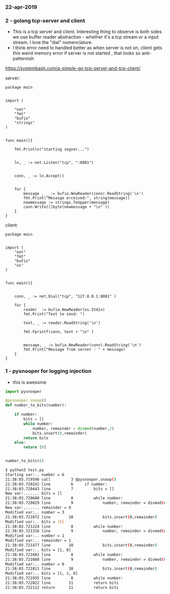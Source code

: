 ### 22-apr-2019


### 2 - golang tcp-server and client

- This is a tcp server and client. Interesting thing to observe is both sides we use buffer reader abstraction - whether it's a tcp stream or a input stream. I love the "dial" nomenclature.
- I think error need to handled better as when server is not on, client gets this weird memory error if server is not started , that looks so anti-patternish

https://systembash.com/a-simple-go-tcp-server-and-tcp-client/

server:
```golang
package main


import (

    "net"
    "fmt"
    "bufio"
    "strings"
)


func main(){

    fmt.Println("starting segver...")


    ln, _ := net.Listen("tcp", ":8081")


    conn, _ := ln.Accept()


    for {
        message , _ := bufio.NewReader(conn).ReadString('\n')
        fmt.Print("Mesasge erceived:", string(message))
        newmessage := strings.ToUpper(message)
        conn.Write([]byte(newmessage + "\n" ))
    }
}
```

client:
```golang
package main


import (
    "net"
    "fmt"
    "bufio"
    "os"
)


func main(){


    conn, _ := net.Dial("tcp", "127.0.0.1:8081" )

    for {
        reader  := bufio.NewReader(os.Stdin)
        fmt.Print("Text to send: ")

        text, _ := reader.ReadString('\n')

        fmt.Fprintf(conn, text + "\n" )


        message, _ := bufio.NewReader(conn).ReadString('\n')
        fmt.Print("Message from server : " + message)
    }
}
```

### 1 - pysnooper for logging injection

- this is awesome

```python
import pysnooper

@pysnooper.snoop()
def number_to_bits(number):

    if number:
        bits = []
        while number:
            number, remainder = divmod(number,2)
            bits.insert(0,remainder)
        return bits
    else:
        return [0]


number_to_bits(6)
```

```bash
$ python3 test.py
Starting var:.. number = 6
21:38:03.719596 call         3 @pysnooper.snoop()
21:38:03.720241 line         6     if number:
21:38:03.720443 line         7         bits = []
New var:....... bits = []
21:38:03.720680 line         8         while number:
21:38:03.720829 line         9             number, remainder = divmod(number,2)
New var:....... remainder = 0
Modified var:.. number = 3
21:38:03.721072 line        10             bits.insert(0,remainder)
Modified var:.. bits = [0]
21:38:03.721224 line         8         while number:
21:38:03.721316 line         9             number, remainder = divmod(number,2)
Modified var:.. number = 1
Modified var:.. remainder = 1
21:38:03.721477 line        10             bits.insert(0,remainder)
Modified var:.. bits = [1, 0]
21:38:03.721602 line         8         while number:
21:38:03.721688 line         9             number, remainder = divmod(number,2)
Modified var:.. number = 0
21:38:03.721811 line        10             bits.insert(0,remainder)
Modified var:.. bits = [1, 1, 0]
21:38:03.721935 line         8         while number:
21:38:03.722022 line        11         return bits
21:38:03.722112 return      11         return bits
```
